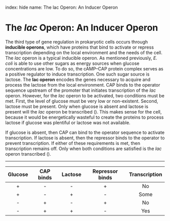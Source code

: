 index: hide
name: The lac Operon: An Inducer Operon

# The  *lac* Operon: An Inducer Operon

The third type of gene regulation in prokaryotic cells occurs through  **inducible operons**, which have proteins that bind to activate or repress transcription depending on the local environment and the needs of the cell. The  *lac* operon is a typical inducible operon. As mentioned previously,  *E. coli* is able to use other sugars as energy sources when glucose concentrations are low. To do so, the cAMP–CAP protein complex serves as a positive regulator to induce transcription. One such sugar source is lactose. The  **lac operon** encodes the genes necessary to acquire and process the lactose from the local environment. CAP binds to the operator sequence upstream of the promoter that initiates transcription of the  *lac* operon. However, for the  *lac* operon to be activated, two conditions must be met. First, the level of glucose must be very low or non-existent. Second, lactose must be present. Only when glucose is absent and lactose is present will the  *lac* operon be transcribed (). This makes sense for the cell, because it would be energetically wasteful to create the proteins to process lactose if glucose was plentiful or lactose was not available.

If glucose is absent, then CAP can bind to the operator sequence to activate transcription. If lactose is absent, then the repressor binds to the operator to prevent transcription. If either of these requirements is met, then transcription remains off. Only when both conditions are satisfied is the  *lac* operon transcribed ().


****

| Glucose | CAP binds | Lactose | Repressor binds | Transcription |
|:-:|:-:|:-:|:-:|:-:|
| + | - | - | + | No |
| + | - | + | - | Some |
| - | + | - | + | No |
| - | + | + | - | Yes |
    
